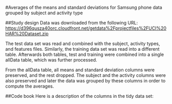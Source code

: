 #Averages of the means and standard deviations for Samsung phone data grouped by subject and activity type

##Study design
Data was downloaded from the following URL:
https://d396qusza40orc.cloudfront.net/getdata%2Fprojectfiles%2FUCI%20HAR%20Dataset.zip

The test data set was read and combined with the subject, activity types, and features files. Similarly,
the training data set was read into a different table. Afterwards both tables, test and training were
combined into a single allData table, which was further processed.

From the allData table, all means and standard deviation columns were preserved, and the rest dropped.
The subject and the activity columns were also preserved and later the data was grouped by these columns
in order to compute the averages.

##Code book
Here is a description of the columns in the tidy data set:


